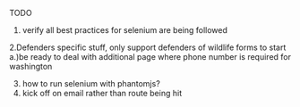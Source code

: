 TODO
1. verify all best practices for selenium are being followed

2.Defenders specific stuff, only support defenders of wildlife forms to start
a.)be ready to deal with additional page where phone number is required for washington

3. how to run selenium with phantomjs?
4. kick off on email rather than route being hit

